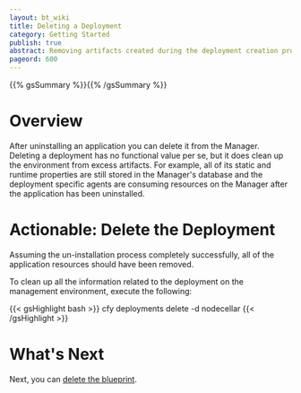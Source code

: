 ```yaml
---
layout: bt_wiki
title: Deleting a Deployment
category: Getting Started
publish: true
abstract: Removing artifacts created during the deployment creation process
pageord: 600
---
```

{{% gsSummary %}}{{% /gsSummary %}}


# Overview

After uninstalling an application you can delete it from the Manager. Deleting a deployment has no functional value per se, but it does clean up the environment from excess artifacts. For example, all of its static and runtime properties are still stored in the Manager's database and the deployment specific agents are consuming resources on the Manager after the application has been uninstalled.


# Actionable: Delete the Deployment

Assuming the un-installation process completely successfully, all of the application resources should have been removed.

To clean up all the information related to the deployment on the management environment, execute the following:

{{< gsHighlight  bash >}}
cfy deployments delete -d nodecellar
{{< /gsHighlight >}}

# What's Next

Next, you can [delete the blueprint](getting-started-delete-blueprint.html).